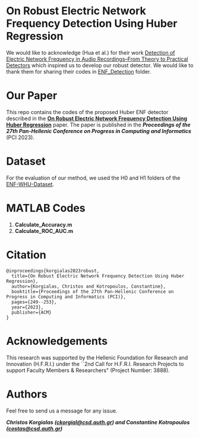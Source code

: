 # On Robust Electric Network Frequency Detection Using Huber Regression

We would like to acknowledge (Hua et al.) for their work [Detection of Electric Network Frequency in Audio Recordings–From Theory to Practical Detectors](https://ieeexplore.ieee.org/document/9143185) which inspired us to develop our robust detector. We would like to thank them for sharing their codes in [ENF_Detection](https://github.com/ghuawhu/ENF-WHU-Dataset/tree/master/ENF_Detection) folder. 

# Our Paper

This repo contains the codes of the proposed Huber ENF detector described in the [**On Robust Electric Network Frequency Detection Using Huber Regression**](https://dl.acm.org/doi/pdf/10.1145/3635059.3635098) paper. The paper is published in the ***Proceedings of the 27th Pan-Hellenic Conference on Progress in Computing and Informatics*** (PCI 2023).

# Dataset

For the evaluation of our method, we used the H0 and H1 folders of the [ENF-WHU-Dataset](https://github.com/ghuawhu/ENF-WHU-Dataset/tree/master/ENF-WHU-Dataset).

# MATLAB Codes

1. **Calculate_Accuracy.m**
2. **Calculate_ROC_AUC.m**


# Citation

```
@inproceedings{korgialas2023robust,
  title={On Robust Electric Network Frequency Detection Using Huber Regression},
  author={Korgialas, Christos and Kotropoulos, Constantine},
  booktitle={Proceedings of the 27th Pan-Hellenic Conference on Progress in Computing and Informatics (PCI)},
  pages={249--253},
  year={2023},
  publisher={ACM}
}
```

# Acknowledgements

This research was supported by the Hellenic Foundation for Research and Innovation (H.F.R.I.) under the ``2nd Call for H.F.R.I. Research Projects to support Faculty Members & Researchers" (Project Number: 3888).

# Authors

Feel free to send us a message for any issue.

***Christos Korgialas (ckorgial@csd.auth.gr) and Constantine Kotropoulos (costas@csd.auth.gr)***
